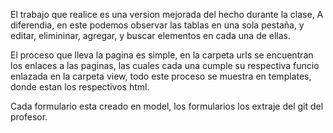 El trabajo que realice es una version mejorada del hecho durante la clase, A diferendia, en este podemos observar las tablas en una sola pestaña, y editar, elimininar, agregar, y buscar elementos en cada una de ellas.

El proceso que lleva la pagina es simple, en la carpeta urls se encuentran los enlaces a las paginas, las cuales cada una cumple su respectiva funcio enlazada en la carpeta view, todo este proceso se muestra en templates, donde estan los respectivos html.

Cada formulario esta creado en model, los formularios los extraje del git del profesor.
